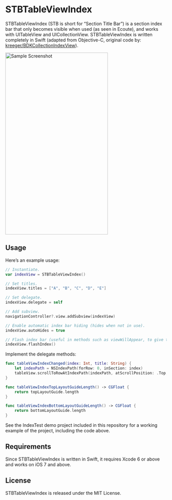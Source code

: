 # STBTableViewIndex

STBTableViewIndex (STB is short for “Section Title Bar”) is a section index bar that only becomes visible when used (as seen in Ecoute), and works with UITableView and UICollectionView. STBTableViewIndex is written completely in Swift (adapted from Objective-C, original code by: [kreeger/BDKCollectionIndexView](https://github.com/kreeger/BDKCollectionIndexView)).

<img alt="Sample Screenshot" width="320" height="568" src="http://f.cl.ly/items/39080e3g1S0U2N120n3s/SampleScreenshot.png" />


## Usage

Here’s an example usage:

```swift
// Instantiate.
var indexView = STBTableViewIndex()

// Set titles.
indexView.titles = ["A", "B", "C", "D", "E"]

// Set delegate.
indexView.delegate = self

// Add subview.
navigationController?.view.addSubview(indexView)

// Enable automatic index bar hiding (hides when not in use).
indexView.autoHides = true

// Flash index bar (useful in methods such as viewWillAppear, to give the user a hint).
indexView.flashIndex()
```

Implement the delegate methods:

```swift
func tableViewIndexChanged(index: Int, title: String) {
	let indexPath = NSIndexPath(forRow: 0, inSection: index)
	tableView.scrollToRowAtIndexPath(indexPath, atScrollPosition: .Top, animated: false)
}

func tableViewIndexTopLayoutGuideLength() -> CGFloat {
	return topLayoutGuide.length
}

func tableViewIndexBottomLayoutGuideLength() -> CGFloat {
	return bottomLayoutGuide.length
}
```

See the IndexTest demo project included in this repository for a working example of the project, including the code above.


## Requirements

Since STBTableViewIndex is written in Swift, it requires Xcode 6 or above and works on iOS 7 and above.


## License

STBTableViewIndex is released under the MIT License.
